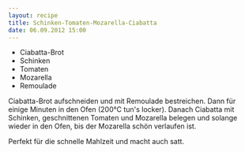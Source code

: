 ```yaml
---
layout: recipe
title: Schinken-Tomaten-Mozarella-Ciabatta
date: 06.09.2012 15:00
---
```


* Ciabatta-Brot
* Schinken
* Tomaten
* Mozarella
* Remoulade

Ciabatta-Brot aufschneiden und mit Remoulade bestreichen.
Dann für einige Minuten in den Ofen (200°C tun's locker).
Danach Ciabatta mit Schinken, geschnittenen Tomaten und Mozarella belegen
und solange wieder in den Ofen, bis der Mozarella schön verlaufen ist.

Perfekt für die schnelle Mahlzeit und macht auch satt.
